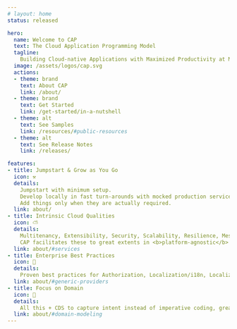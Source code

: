 ```yaml
---
# layout: home
status: released

hero:
  name: Welcome to CAP
  text: The Cloud Application Programming Model
  tagline:
    Building Cloud-native Applications with Maximized Productivity at Minimized Costs, based on Proven Best Practices Served Out of the Box.
  image: /assets/logos/cap.svg
  actions:
  - theme: brand
    text: About CAP
    link: /about/
  - theme: brand
    text: Get Started
    link: /get-started/in-a-nutshell
  - theme: alt
    text: See Samples
    link: /resources/#public-resources
  - theme: alt
    text: See Release Notes
    link: /releases/

features:
- title: Jumpstart & Grow as You Go
  icon: ⚒️
  details:
    Jumpstart with minimum setup.
    Develop locally in fast turn-arounds with mocked production services.
    Add things only when they are actually required.
  link: about/
- title: Intrinsic Cloud Qualities
  icon: ⛅️
  details:
    Multitenancy, Extensibility, Security, Scalability, Resilience, Messaging, Observability, ...
    CAP facilitates these to great extents in <b>platform-agnostic</b> ways.
  link: about/#services
- title: Enterprise Best Practices
  icon: 📂
  details:
    Proven best practices for Authorization, Localization/i18n, Localized Data, Temporal Data, Data Privacy, Verticalization are served out of the box.
  link: about/#generic-providers
- title: Focus on Domain
  icon: 🎯
  details:
    All this + CDS to capture intent instead of imperative coding, greatly reduces boilerplate, and fosters close collaboration of developers and domain experts.
  link: about/#domain-modeling
---
```


<style>

/* make hero text a bit wider to avoid unlucky wrapping */
@media (min-width: 960px) {
  .VPHero.has-image .main,
  .VPHero .text {
    max-width: 620px !important;
  }
}

</style>
